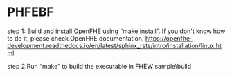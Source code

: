 # PHFEBF
step 1: Build and install OpenFHE using “make install”. If you don't know how to do it, please check OpenFHE documentation. https://openfhe-development.readthedocs.io/en/latest/sphinx_rsts/intro/installation/linux.html

step 2:Run “make” to build the executable in FHEW sample\build 
